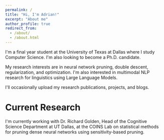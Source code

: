 ```yaml
---
permalink: /
title: "Hi, I'm Adrian!"
excerpt: "About me"
author_profile: true
redirect_from: 
  - /about/
  - /about.html
---
```


I'm a final year student at the University of Texas at Dallas where I study Computer Science. I'm also looking to become a Ph.D. candidate.

My research interests are in neural network pruning, double descent, regularization, and optimization. I'm also interested in
multimodal NLP research for linguistics using Large Language Models.

I'll occasionally upload my research publications, projects, and blogs.

# Current Research

I'm currently working with Dr. Richard Golden, Head of the Cognitive Science Department at UT Dallas, 
at the COINS Lab on statistical methods for pruning dense neural networks using sensitivity-based pruning.


